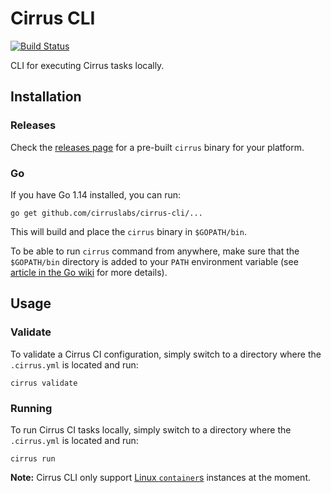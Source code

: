 # Cirrus CLI

[![Build Status](https://api.cirrus-ci.com/github/cirruslabs/cirrus-cli.svg)](https://cirrus-ci.com/github/cirruslabs/cirrus-cli)

CLI for executing Cirrus tasks locally.

## Installation

### Releases

Check the [releases page](https://github.com/cirruslabs/cirrus-cli/releases) for a pre-built `cirrus` binary for your platform.

### Go

If you have Go 1.14 installed, you can run:

```
go get github.com/cirruslabs/cirrus-cli/...
```

This will build and place the `cirrus` binary in `$GOPATH/bin`.

To be able to run `cirrus` command from anywhere, make sure that the `$GOPATH/bin` directory is added to your `PATH` environment variable (see [article in the Go wiki](https://github.com/golang/go/wiki/SettingGOPATH) for more details).

## Usage

### Validate

To validate a Cirrus CI configuration, simply switch to a directory where the `.cirrus.yml` is located and run:

```
cirrus validate
```

### Running

To run Cirrus CI tasks locally, simply switch to a directory where the `.cirrus.yml` is located and run:
                                
```
cirrus run
```

**Note:** Cirrus CLI only support [Linux `container`s](https://cirrus-ci.org/guide/linux/#linux-containers) instances at the moment.

